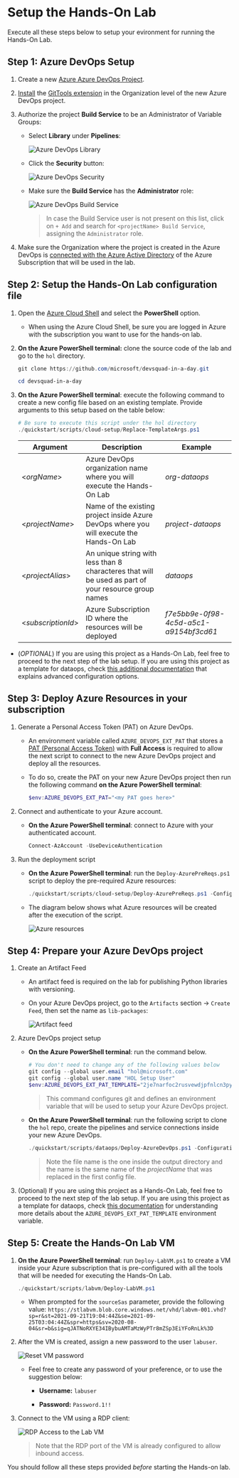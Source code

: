 # Setup the Hands-On Lab

Execute all these steps below to setup your evironment for running the Hands-On Lab.

## Step 1: Azure DevOps Setup

1. Create a new [Azure Azure DevOps Project](https://docs.microsoft.com/en-us/azure/devops/organizations/projects/create-project?view=azure-devops&tabs=preview-page).

2. [Install](https://docs.microsoft.com/en-us/azure/devops/marketplace/install-extension?view=azure-devops&tabs=browser) the [GitTools extension](https://marketplace.visualstudio.com/items?itemName=gittools.gittools&targetId=0d8e54d4-e229-47bd-9dc5-9be0f116a5c0&utm_source=vstsproduct&utm_medium=ExtHubManageList) in the Organization level of the new Azure DevOps project.

3. Authorize the project **Build Service** to be an Administrator of Variable Groups:

    - Select **Library** under **Pipelines**:

        ![Azure DevOps Library](./images/quickstart-buildservice-1.png)

    - Click the **Security** button:

        ![Azure DevOps Security](./images/quickstart-buildservice-2.png)

    - Make sure the **Build Service** has the **Administrator** role:

        ![Azure DevOps Build Service](./images/quickstart-buildservice-3.png)

        > In case the Build Service user is not present on this list, click on `+ Add` and search for `<projectName> Build Service`, assigning the `Administrator` role.

4. Make sure the Organization where the project is created in the Azure DevOps is [connected with the Azure Active Directory](https://docs.microsoft.com/en-us/azure/devops/organizations/accounts/connect-organization-to-azure-ad?view=azure-devops) of the Azure Subscription that will be used in the lab.


## Step 2: Setup the Hands-On Lab configuration file

1. Open the [Azure Cloud Shell](https://shell.azure.com) and select the **PowerShell** option.

    - When using the Azure Cloud Shell, be sure you are logged in Azure with the subscription you want to use for the hands-on lab.


2. **On the Azure PowerShell terminal:** clone the source code of the lab and go to the `hol` directory.
   
    ```powershell
    git clone https://github.com/microsoft/devsquad-in-a-day.git
    
    cd devsquad-in-a-day
    ```

3. **On the Azure PowerShell terminal**: execute the following command to create a new config file based on an existing template. Provide arguments to this setup based on the table below:

    ```powershell
    # Be sure to execute this script under the hol directory
    ./quickstart/scripts/cloud-setup/Replace-TemplateArgs.ps1
    ```

    |Argument|Description|Example|
    |-----|-----------|-------|
    |<_orgName_>|Azure DevOps organization name where you will execute the Hands-On Lab|_org-dataops_|
    |<_projectName_>|Name of the existing project inside Azure DevOps where you will execute the Hands-On Lab|_project-dataops_|
    |<_projectAlias_>|An unique string with less than 8 characteres that will be used as part of your resource group names|_dataops_|
    |<_subscriptionId_>|Azure Subscription ID where the resources will be deployed|_f7e5bb9e-0f98-4c5d-a5c1-a9154bf3cd61_|

- (_OPTIONAL_) If you are using this project as a Hands-On Lab, feel free to proceed to the next step of the lab setup. If you are using this project as a template for dataops, check [this additional documentation](./1b-create-prereqs-azure-advanced.md) that explains advanced configuration options.


## Step 3: Deploy Azure Resources in your subscription

1. Generate a Personal Access Token (PAT) on Azure DevOps.

    - An environment variable called `AZURE_DEVOPS_EXT_PAT` that stores a [PAT (Personal Access Token)](https://docs.microsoft.com/en-us/azure/devops/organizations/accounts/use-personal-access-tokens-to-authenticate?view=azure-devops&tabs=preview-page) with **Full Access** is required to allow the next script to connect to the new Azure DevOps project and deploy all the resources.

    - To do so, create the PAT on your new Azure DevOps project then run the following command **on the Azure PowerShell terminal**:

        ```powershell
        $env:AZURE_DEVOPS_EXT_PAT="<my PAT goes here>"
        ```

2. Connect and authenticate to your Azure account.

    - **On the Azure PowerShell terminal**: connect to Azure with your authenticated account.

        ```powershell
        Connect-AzAccount -UseDeviceAuthentication
        ```

3. Run the deployment script

    -  **On the Azure PowerShell terminal**: run the `Deploy-AzurePreReqs.ps1` script to deploy the pre-required Azure resources:

        ```powershell
        ./quickstart/scripts/cloud-setup/Deploy-AzurePreReqs.ps1 -ConfigurationFile "quickstart/configs/cloud-setup/hol.json"
        ```

    - The diagram below shows what Azure resources will be created after the execution of the script.

        ![Azure resources](./images/azure-prereqs-script.png)

## Step 4: Prepare your Azure DevOps project

1. Create an Artifact Feed

    -  An artifact feed is required on the lab for publishing Python libraries with versioning.
    
    - On your Azure DevOps project, go to the `Artifacts` section -> `Create Feed`, then set the name as `lib-packages`:

        ![Artifact feed](./images/create-artifact-feed.png)

2. Azure DevOps project setup

    - **On the Azure PowerShell terminal**: run the command below.

        ```powershell
        # You don't need to change any of the following values below
        git config --global user.email "hol@microsoft.com"
        git config --global user.name "HOL Setup User"
        $env:AZURE_DEVOPS_EXT_PAT_TEMPLATE="2je7narfoc2rusvewdjpfnlcn3pyponyrpsko3w5b6z26zj4wpoa"
        ```

        > This command configures git and defines an environment variable that will be used to setup your Azure DevOps project.

    - **On the Azure PowerShell terminal**: run the following script to clone the `hol` repo, create the pipelines and service connections inside your new Azure DevOps.

        ```powershell
        ./quickstart/scripts/dataops/Deploy-AzureDevOps.ps1 -ConfigurationFile "./quickstart/outputs/hol.json" -UsePAT $true
        ```

        >  Note the file name is the one inside the output directory and the name is the same name of the _projectName_ that was replaced in the first config file.


3. (Optional) If you are using this project as a Hands-On Lab, feel free to proceed to the next step of the lab setup. If you are using this project as a template for dataops, check [this documentation](./3b-azdo-setup-advanced.md) for understanding more details about the `AZURE_DEVOPS_EXT_PAT_TEMPLATE` environment variable.


## Step 5: Create the Hands-On Lab VM

1. **On the Azure PowerShell terminal**: run `Deploy-LabVM.ps1` to create a VM inside your Azure subscription that is pre-configured with all the tools that will be needed for executing the Hands-On Lab.
    
    ```powershell
    ./quickstart/scripts/labvm/Deploy-LabVM.ps1
    ```

    - When prompted for the `sourceSas` parameter, provide the following value: `https://stlabvm.blob.core.windows.net/vhd/labvm-001.vhd?sp=r&st=2021-09-21T19:04:44Z&se=2021-09-25T03:04:44Z&spr=https&sv=2020-08-04&sr=b&sig=qJATNoRXYE34IBybuAMTaMzWyPTr8mZSp3EiYFoRnLk%3D`


2. After the VM is created, assign a new password to the user `labuser`.
    
    ![Reset VM password](./images/vm-lab-reset-password.png)

    - Feel free to create any password of your preference, or to use the suggestion below:

        - **Username:** `labuser`

        - **Password:** `Password.1!!`

3. Connect to the VM using a RDP client:

    ![RDP Access to the Lab VM](./images/vm-lab-rdp-connection.png)

    > Note that the RDP port of the VM is already configured to allow inbound access.


You should follow all these steps provided *before* starting the Hands-on lab.

